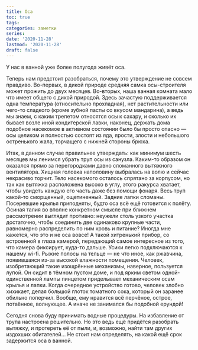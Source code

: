 ```yaml
---
title: Оса
toc: true
tags:
categories: заметки
series:
date: '2020-11-28'
lastmod: '2020-11-28'
draft: false
---
```


У нас в ванной уже более полугода живёт оса.

<!--more-->

Теперь нам предстоит разобраться, почему это утверждение не совсем правдиво. Во-первых, в дикой природе средняя самка осы-строителя может прожить до двух месяцев. Во-вторых, наша ванная комната мало что имеет общего с дикой природой. Здесь зачастую поддерживается одна температура (относительно прохладная), нет растительности или чего-то сладкого (кроме зубной пасты со вкусом мандарина), а ведь мы знаем, с каким трепетом относятся осы к сахару, и сколько их бывает возле иной кондитерской лавки, наконец, держать дома подобное насекомое в активном состоянии было бы просто опасно — осы целиком и полностью состоят из яда, ярости, злости и небольшого остренького жала, торчащего с нижней стороны брюха.

Итак, в данном случае правильнее утверждать: как минимум шесть месяцев мы ленимся убрать труп осы из санузла. Каким-то образом он оказался прямо за перегородками давно сломанного вытяжного вентилятора. Хищная головка наполовину выбралась на волю и сейчас некрасиво торчит. Тело насекомого осталось спрятано за корпусом, но так как вытяжка расположена высоко в углу, этого ракурса хватает, чтобы увидеть каждую его часть даже без помощи фонаря. Весь труп какой-то сморщенный, ощетиненный. Задние лапки сломаны. Посеревшие крылья приподняты, будто оса всё ещё готовится к полёту. Осиная талия во вполне конкретном смысле при ближнем рассмотрении выглядит противно: неужели столь узкого участка достаточно, чтобы соединить две одинаково крупные части, равномерно распределить по ним кровь и питание? Иногда мне кажется, что это и не оса вовсе! А такой хитренький прибор, со встроенной в глаза камерой, передающий самое интересное из того, что камера фиксирует, куда-то дальше. Усики легко подключаются к нашему wi-fi. Рыжие полосы на тельце — не что иное, как ржавчина, появившаяся из-за высокой влажности помещения. Человек, изобретающий такие изощрённые механизмы, наверное, пользуется лупой. Он сидит в тёмном пустом доме, и под ярким светом одной-единственной лампы пинцетом приделывает механическим осам крылья и лапки. Когда очередное устройство готово, человек злобно хихикает, делая большой глоток томатного сока, который он заранее обильно поперчил. Вообще, ему нравится всё перчёное, острое, потаённое, волнующее. А иначе не занимался бы подобной ерундой!

Сегодня снова буду принимать водные процедуры. На избавление от трупа настроена решительно. Но это ведь ещё придётся разобрать вытяжку, и протереть её от пыли, и, возможно, найти там других издохших обитателей… Не стоит нам определять, на какой ещё срок задержится оса в ванной.
